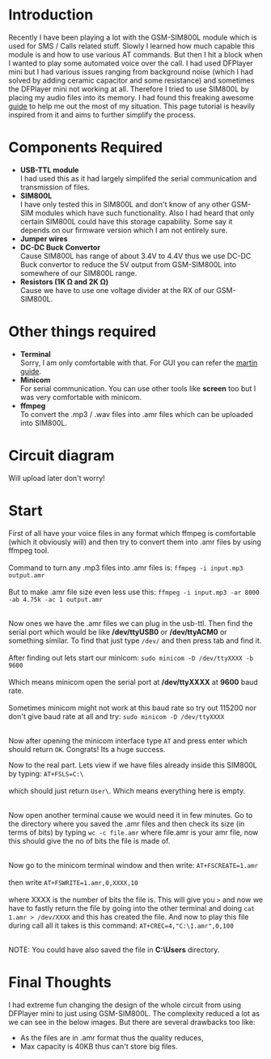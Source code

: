# Introduction
Recently I have been playing a lot with the GSM-SIM800L module which is used for SMS / Calls related stuff. Slowly I learned how much capable this module is and how to use various AT commands. But then I hit a block when I wanted to play some automated voice over the call. I had used DFPlayer mini but I had various issues ranging from background noise (which I had solved by adding ceramic capacitor and some resistance) and sometimes the DFPlayer mini not working at all. Therefore I tried to use SIM800L by placing my audio files into its memory. I had found this freaking awesome [guide](https://github.com/martinhol221/SIM800L_DTMF_control/wiki/Loading-ARM-audio-files-in-the-SIM800L-modem) to help me out the most of my situation. This page tutorial is heavily inspired from it and aims to further simplify the process.

# Components Required
- **USB-TTL module**  
  I had used this as it had largely simplifed the serial communication and transmission of files.
- **SIM800L**  
  I have only tested this in SIM800L and don't know of any other GSM-SIM modules which have such functionality. Also I had heard that only certain SIM800L could have this storage capability. Some say it depends on our firmware version which I am not entirely sure.
- **Jumper wires**  
- **DC-DC Buck Convertor**  
  Cause SIM800L has range of about 3.4V to 4.4V thus we use DC-DC Buck convertor to reduce the 5V output from GSM-SIM800L into somewhere of our SIM800L range.
- **Resistors (1K Ω and 2K Ω)**  
  Cause we have to use one voltage divider at the RX of our GSM-SIM800L.

# Other things required
- **Terminal**  
  Sorry, I am only comfortable with that. For GUI you can refer the [martin guide](https://github.com/martinhol221/SIM800L_DTMF_control/wiki/Loading-ARM-audio-files-in-the-SIM800L-modem).
- **Minicom**  
  For serial communication. You can use other tools like **screen** too but I was very comfortable with minicom.
- **ffmpeg**  
  To convert the .mp3 / .wav files into .amr files which can be uploaded into SIM800L.

# Circuit diagram
Will upload later don't worry! 

# Start
First of all have your voice files in any format which ffmpeg is comfortable (which it obviously will) and then try to convert them into .amr files by using ffmpeg tool.<br><br>
Command to turn any .mp3 files into .amr files is: `ffmpeg -i input.mp3 output.amr`
<br><br>
But to make .amr file size even less use this: `ffmpeg -i input.mp3 -ar 8000 -ab 4.75k -ac 1 output.amr`
<br><br>

Now ones we have the .amr files we can plug in the usb-ttl. Then find the serial port which would be like **/dev/ttyUSB0** or **/dev/ttyACM0** or something similar. To find that just type `/dev/` and then press tab and find it. <br><br>
After finding out lets start our minicom: `sudo minicom -D /dev/ttyXXXX -b 9600` <br><br>
Which means minicom open the serial port at **/dev/ttyXXXX** at **9600** baud rate. <br><br>
Sometimes minicom might not work at this baud rate so try out 115200 nor don't give baud rate at all and try: `sudo minicom -D /dev/ttyXXXX` <br><br>

Now after opening the minicom interface type `AT` and press enter which should return `OK`. Congrats! Its a huge success.

Now to the real part. Lets view if we have files already inside this SIM800L by typing:  `AT+FSLS=C:\` <br><br>
which should just return `User\`. Which means everything here is empty. <br><br>

Now open another terminal cause we would need it in few minutes. Go to the directory where you saved the .amr files and then check its size (in terms of bits) by typing `wc -c file.amr` where file.amr is your amr file, now this should give the no of bits the file is made of. <br><br>

Now go to the minicom terminal window and then write: `AT+FSCREATE=1.amr` <br><br>
then write `AT+FSWRITE=1.amr,0,XXXX,10` <br><br>
where XXXX is the number of bits the file is.
This will give you `>` and now we have to fastly return the file by going into the other terminal and doing `cat 1.amr > /dev/XXXX` and this has created the file. And now to play this file during call all it takes is this command: `AT+CREC=4,"C:\1.amr",0,100` <br><br>

NOTE: You could have also saved the file in **C:\Users** directory.

# Final Thoughts
I had extreme fun changing the design of the whole circuit from using DFPlayer mini to just using GSM-SIM800L. The complexity reduced a lot as we can see in the below images. But there are several drawbacks too like:
- As the files are in .amr format thus the quality reduces,
- Max capacity is 40KB thus can't store big files.

